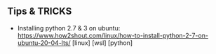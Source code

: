 ## Tips & TRICKS

- Installing python 2.7 & 3 on ubuntu: 
  https://www.how2shout.com/linux/how-to-install-python-2-7-on-ubuntu-20-04-lts/ [linux] [wsl] [python]